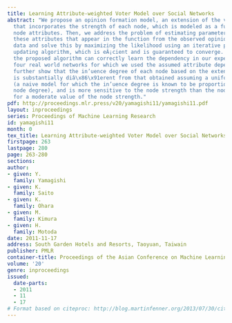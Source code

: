```yaml
---
title: Learning Attribute-weighted Voter Model over Social Networks
abstract: "We propose an opinion formation model, an extension of the voter model
  that incorporates the strength of each node, which is modeled as a function of the
  node attributes. Then, we address the problem of estimating parameter values for
  these attributes that appear in the function from the observed opinion formation
  data and solve this by maximizing the likelihood using an iterative parameter value
  updating algorithm, which is eÂ¡cient and is guaranteed to converge. We show that
  the proposed algorithm can correctly learn the dependency in our experiments on
  four real world networks for which we used the assumed attribute dependency. We
  further show that the in’uence degree of each node based on the extended voter model
  is substantially diâ\x86\x91erent from that obtained assuming a uniform strength
  (a naive model for which the in’uence degree is known to be proportional to the
  node degree), and is more sensitive to the node strength than the node degree even
  for a moderate value of the node strength."
pdf: http://proceedings.mlr.press/v20/yamagishi11/yamagishi11.pdf
layout: inproceedings
series: Proceedings of Machine Learning Research
id: yamagishi11
month: 0
tex_title: Learning Attribute-weighted Voter Model over Social Networks
firstpage: 263
lastpage: 280
page: 263-280
sections: 
author:
- given: Y.
  family: Yamagishi
- given: K.
  family: Saito
- given: K.
  family: Ohara
- given: M.
  family: Kimura
- given: H.
  family: Motoda
date: 2011-11-17
address: South Garden Hotels and Resorts, Taoyuan, Taiwain
publisher: PMLR
container-title: Proceedings of the Asian Conference on Machine Learning
volume: '20'
genre: inproceedings
issued:
  date-parts:
  - 2011
  - 11
  - 17
# Format based on citeproc: http://blog.martinfenner.org/2013/07/30/citeproc-yaml-for-bibliographies/
---
```

